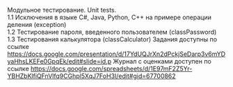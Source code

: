 Модульное тестирование. Unit tests.
<br>1.1 Исключения в языке С#, Java, Python, C++ на примере операции деления (exception)
<br>1.2 Тестирование пароля, введенного пользователем (classPassword)
<br>1.3 Тестирования калькулятора (classCalculator)
Задания доступны по ссылке https://docs.google.com/presentation/d/17YdUQJrXn2dPckjSeDarp3v6mYDyaHhsLKEFe0GpqEk/edit#slide=id.p
Журнал с оценками доступен по ссылке https://docs.google.com/spreadsheets/d/1E97mF2Z5Yr-YBHZbKlfiQFnVlfq9CGhpl5XqJ7FoH3I/edit#gid=67700862
